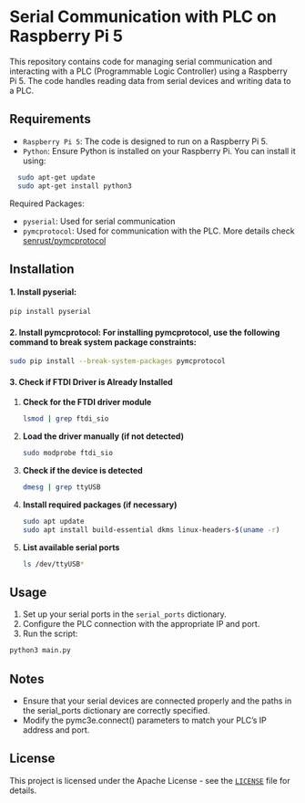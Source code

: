 # Serial Communication with PLC on Raspberry Pi 5

This repository contains code for managing serial communication and interacting with a PLC (Programmable Logic Controller) using a Raspberry Pi 5. The code handles reading data from serial devices and writing data to a PLC.

## Requirements

- ```Raspberry Pi 5```: The code is designed to run on a Raspberry Pi 5.
- ```Python```: Ensure Python is installed on your Raspberry Pi. You can install it using:
```bash
  sudo apt-get update
  sudo apt-get install python3
```
Required Packages: 
- ```pyserial```: Used for serial communication
- ```pymcprotocol```: Used for communication with the PLC. More details check [senrust/pymcprotocol](https://github.com/senrust/pymcprotocol)

## Installation
#### 1. Install pyserial:
```bash
pip install pyserial
```
#### 2. Install pymcprotocol: For installing pymcprotocol, use the following command to break system package constraints:
```bash
sudo pip install --break-system-packages pymcprotocol
```
#### 3. Check if FTDI Driver is Already Installed

1. **Check for the FTDI driver module**  
    ```bash
    lsmod | grep ftdi_sio
    ```

2. **Load the driver manually (if not detected)**  
    ```bash
    sudo modprobe ftdi_sio
    ```

3. **Check if the device is detected**  
    ```bash
    dmesg | grep ttyUSB
    ```

4. **Install required packages (if necessary)**  
    ```bash
    sudo apt update
    sudo apt install build-essential dkms linux-headers-$(uname -r)
    ```

5. **List available serial ports**  
    ```bash
    ls /dev/ttyUSB*
    ```


## Usage
1. Set up your serial ports in the ```serial_ports``` dictionary.
2. Configure the PLC connection with the appropriate IP and port.
3. Run the script:
```bash
python3 main.py
```

## Notes
- Ensure that your serial devices are connected properly and the paths in the serial_ports dictionary are correctly specified.
- Modify the pymc3e.connect() parameters to match your PLC’s IP address and port.

## License
This project is licensed under the Apache License - see the [```LICENSE```](LICENSE) file for details.

